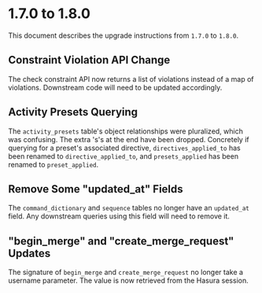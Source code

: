# 1.7.0 to 1.8.0

This document describes the upgrade instructions from `1.7.0` to `1.8.0`.

## Constraint Violation API Change

The check constraint API now returns a list of violations instead of a map of violations. Downstream code will need to be updated accordingly.

## Activity Presets Querying

The `activity_presets` table's object relationships were pluralized, which was confusing. The extra 's's at the end have been dropped. Concretely if querying for a preset's associated directive, `directives_applied_to` has been renamed to `directive_applied_to`, and `presets_applied` has been renamed to `preset_applied`.

## Remove Some "updated_at" Fields

The `command_dictionary` and `sequence` tables no longer have an `updated_at` field. Any downstream queries using this field will need to remove it.

## "begin_merge" and "create_merge_request" Updates

The signature of `begin_merge` and `create_merge_request` no longer take a username parameter. The value is now retrieved from the Hasura session.
